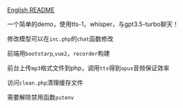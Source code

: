 [English README](README.en.md)

一个简单的demo，使用tts-1，whisper，与gpt3.5-turbo聊天！

修改模型可以在`inc.php`的`chat`函数修改

前端用`bootstarp`,`vue2`，`recorder`构建

前台上传`mp3`格式文件到php，调用`tts`得到`opus`音频保证效率

访问`clean.php`清理缓存文件

需要解除禁用函数`putenv`